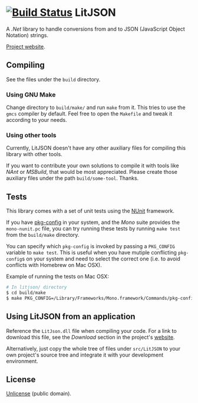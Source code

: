 [![Build Status](https://travis-ci.org/lastmirage/litjson.svg)](https://travis-ci.org/lastmirage/litjson)
LitJSON
=======

A *.Net* library to handle conversions from and to JSON (JavaScript Object
Notation) strings.

[Project website][litjson].


## Compiling

See the files under the `build` directory.

### Using GNU Make

Change directory to `build/make/` and run `make` from it. This tries to use
the `gmcs` compiler by default. Feel free to open the `Makefile` and tweak
it according to your needs.

### Using other tools

Currently, LitJSON doesn't have any other auxiliary files for compiling this
library with other tools.

If you want to contribute your own solutions to compile it with tools like
*NAnt* or *MSBuild*, that would be most appreciated. Please create those
auxiliary files under the path `build/some-tool`. Thanks.

## Tests

This library comes with a set of unit tests using the [NUnit][nunit]
framework.

If you have [pkg-config][pkg-config] in your system, and the *Mono* suite
provides the `mono-nunit.pc` file, you can try running these tests by running
`make test` from the `build/make` directory.

You can specify which `pkg-config` is invoked by passing a `PKG_CONFIG`
variable to `make test`. This is useful when you have mutiple conflicting
`pkg-config`s on your system and need to select the correct one (i.e. to
avoid conflicts with Homebrew on Mac OSX).

Example of running the tests on Mac OSX:

```bash
# In litjson/ directory
$ cd build/make
$ make PKG_CONFIG=/Library/Frameworks/Mono.framework/Commands/pkg-config test
```

## Using LitJSON from an application

Reference the `LitJson.dll` file when compiling your code. For a link to
download this file, see the *Download* section in the project's
[website][litjson].

Alternatively, just copy the whole tree of files under `src/LitJSON` to your
own project's source tree and integrate it with your development environment.

## License

[Unlicense][unlicense] (public domain).


[litjson]: http://lbv.github.io/litjson/
[nunit]: http://www.nunit.org/
[pkg-config]: http://www.freedesktop.org/wiki/Software/pkg-config
[unlicense]: http://unlicense.org/
